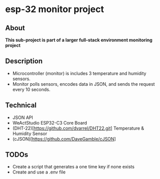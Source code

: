 # esp-32 monitor project

## About

**This sub-project is part of a larger full-stack environment monitoring project**

## Description

* Microcontroller (monitor) is includes 3 temperature and humidity sensors.
* Monitor polls sensors, encodes data in JSON, and sends the request every 10 seconds.

## Technical

* JSON API
* WeActStudio ESP32-C3 Core Board
* (DHT-22)\[https://github.com/dvarrel/DHT22.git] Temperature \& Humidity Sensor
* (cJSON)\[https://github.com/DaveGamble/cJSON]

## TODOs

* Create a script that generates a one time key if none exists
* Create and use a .env file
